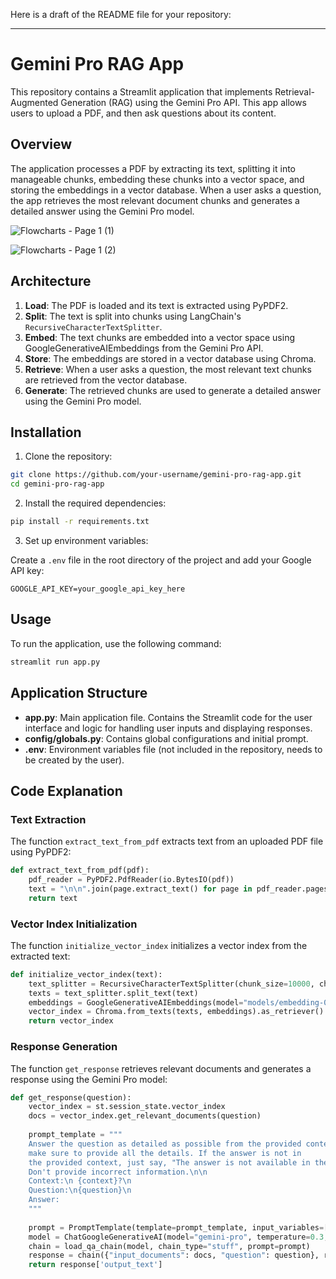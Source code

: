 Here is a draft of the README file for your repository:

---

# Gemini Pro RAG App

This repository contains a Streamlit application that implements Retrieval-Augmented Generation (RAG) using the Gemini Pro API. This app allows users to upload a PDF, and then ask questions about its content.

## Overview

The application processes a PDF by extracting its text, splitting it into manageable chunks, embedding these chunks into a vector space, and storing the embeddings in a vector database. When a user asks a question, the app retrieves the most relevant document chunks and generates a detailed answer using the Gemini Pro model.

![Flowcharts - Page 1 (1)](https://github.com/ChristianthomasBADOLO/RAG-application-Gemini/assets/167626485/8cce5a5c-b044-40be-8e89-ebb3132b0778)

![Flowcharts - Page 1 (2)](https://github.com/ChristianthomasBADOLO/RAG-application-Gemini/assets/167626485/299c52bd-5fce-4a50-81b6-18b0f755e0ae)


## Architecture

1. **Load**: The PDF is loaded and its text is extracted using PyPDF2.
2. **Split**: The text is split into chunks using LangChain's `RecursiveCharacterTextSplitter`.
3. **Embed**: The text chunks are embedded into a vector space using GoogleGenerativeAIEmbeddings from the Gemini Pro API.
4. **Store**: The embeddings are stored in a vector database using Chroma.
5. **Retrieve**: When a user asks a question, the most relevant text chunks are retrieved from the vector database.
6. **Generate**: The retrieved chunks are used to generate a detailed answer using the Gemini Pro model.

## Installation

1. Clone the repository:

```bash
git clone https://github.com/your-username/gemini-pro-rag-app.git
cd gemini-pro-rag-app
```

2. Install the required dependencies:

```bash
pip install -r requirements.txt
```

3. Set up environment variables:

Create a `.env` file in the root directory of the project and add your Google API key:

```
GOOGLE_API_KEY=your_google_api_key_here
```

## Usage

To run the application, use the following command:

```bash
streamlit run app.py
```

## Application Structure

- **app.py**: Main application file. Contains the Streamlit code for the user interface and logic for handling user inputs and displaying responses.
- **config/globals.py**: Contains global configurations and initial prompt.
- **.env**: Environment variables file (not included in the repository, needs to be created by the user).

## Code Explanation

### Text Extraction

The function `extract_text_from_pdf` extracts text from an uploaded PDF file using PyPDF2:

```python
def extract_text_from_pdf(pdf):
    pdf_reader = PyPDF2.PdfReader(io.BytesIO(pdf))
    text = "\n\n".join(page.extract_text() for page in pdf_reader.pages)
    return text
```

### Vector Index Initialization

The function `initialize_vector_index` initializes a vector index from the extracted text:

```python
def initialize_vector_index(text):
    text_splitter = RecursiveCharacterTextSplitter(chunk_size=10000, chunk_overlap=200)
    texts = text_splitter.split_text(text)
    embeddings = GoogleGenerativeAIEmbeddings(model="models/embedding-001")
    vector_index = Chroma.from_texts(texts, embeddings).as_retriever()
    return vector_index
```

### Response Generation

The function `get_response` retrieves relevant documents and generates a response using the Gemini Pro model:

```python
def get_response(question):
    vector_index = st.session_state.vector_index
    docs = vector_index.get_relevant_documents(question)
    
    prompt_template = """
    Answer the question as detailed as possible from the provided context,
    make sure to provide all the details. If the answer is not in
    the provided context, just say, "The answer is not available in the context."
    Don't provide incorrect information.\n\n
    Context:\n {context}?\n
    Question:\n{question}\n
    Answer:
    """
    
    prompt = PromptTemplate(template=prompt_template, input_variables=['context', 'question'])
    model = ChatGoogleGenerativeAI(model="gemini-pro", temperature=0.3, api_key=google_api_key)
    chain = load_qa_chain(model, chain_type="stuff", prompt=prompt)
    response = chain({"input_documents": docs, "question": question}, return_only_outputs=True)
    return response['output_text']
```

